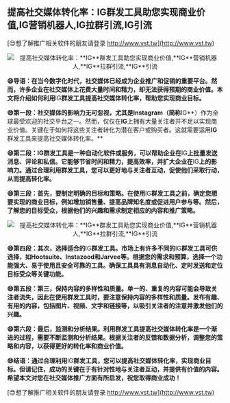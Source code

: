 ## **提高社交媒体转化率：**IG**群发工具助您实现商业价值,**IG**营销机器人,**IG**拉群引流,**IG**引流**

[😍想了解推广相关软件的朋友请登录 http://www.vst.tw](http://www.vst.tw)

 <center><img src="https://vst.tw/MP4/tuiguang/png/3.png" alt="提高社交媒体转化率：**IG**群发工具助您实现商业价值,**IG**营销机器人,**IG**拉群引流,**IG**引流"></center>

**😄导语：在当今数字化时代，社交媒体已经成为企业推广和促销的重要平台。然而，许多企业在社交媒体上花费大量时间和精力，却无法获得预期的商业价值。本文将介绍如何利用**IG**群发工具提高社交媒体转化率，帮助您实现商业目标。**

**😄第一段：社交媒体的影响力无可忽视，尤其是Instagram（简称**IG**）作为全球最受欢迎的社交平台之一。然而，仅仅在**IG**上拥有大量关注者并不足以实现商业价值。关键在于如何将这些关注者转化为潜在客户或购买者。这就需要运用**IG**群发工具来提高社交媒体转化率。**

**😄第二段：**IG**群发工具是一种自动化软件或服务，可以帮助企业在**IG**上批量发送消息、评论和私信。它能够节省时间和精力，提高效率，并扩大企业在**IG**上的影响力。通过合理利用群发工具，您可以更好地与关注者互动，促使他们采取行动，从而提高转化率。**

**😄第三段：首先，要制定明确的目标和策略。在使用**IG**群发工具之前，确定您想要实现的商业目标，例如增加销售量、提高品牌知名度或促进用户参与等。然后，了解您的目标受众，根据他们的兴趣和需求制定相应的内容和推广策略。**

 <center><img src="https://vst.tw/MP4/tuiguang/png/7.png" alt="提高社交媒体转化率：**IG**群发工具助您实现商业价值,**IG**营销机器人,**IG**拉群引流,**IG**引流"></center>

**😄第四段：其次，选择适合的**IG**群发工具。市场上有许多不同的**IG**群发工具可供选择，如Hootsuite、Instazood和Jarvee等。根据您的需求和预算，选择一个功能强大、易于使用且安全可靠的工具。确保工具具有消息自动化、定时发送和定位目标受众等关键功能。**

**😄第五段：第三，保持内容的多样性和质量。单一的、重复的内容可能会导致关注者流失，因此在使用群发工具时，要注意保持内容的多样性和质量。发布有趣、有用的内容，包括图片、视频、文字和链接等，以吸引关注者的注意并激发他们的兴趣。**

**😄第六段：最后，监测和分析结果。利用群发工具提高社交媒体转化率是一个渐进的过程，需要不断监测和分析结果。根据关注者的反馈和数据分析，调整您的策略和内容，以获得更好的转化率和商业价值。**

**😄结语：通过合理利用**IG**群发工具，您可以提高社交媒体转化率，实现商业目标。但请记住，成功的关键在于有针对性地与关注者互动，并提供有价值的内容。希望本文对您在社交媒体推广方面有所启发，祝您取得商业成功！**

[😍想了解推广相关软件的朋友请登录 http://www.vst.tw](http://www.vst.tw)



